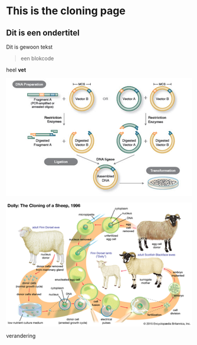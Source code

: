 # This is the cloning page

## Dit is een ondertitel

Dit is gewoon tekst

>een blokcode

heel **vet**

![cloning](cloning.jpg) 

![dolly](dolly.jpg)

verandering